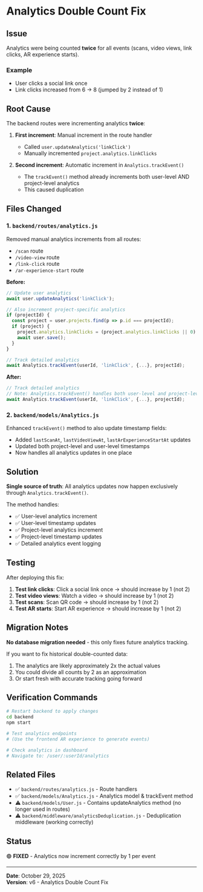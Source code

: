 # Analytics Double Count Fix

## Issue
Analytics were being counted **twice** for all events (scans, video views, link clicks, AR experience starts).

### Example
- User clicks a social link once
- Link clicks increased from 6 → 8 (jumped by 2 instead of 1)

## Root Cause
The backend routes were incrementing analytics **twice**:

1. **First increment**: Manual increment in the route handler
   - Called `user.updateAnalytics('linkClick')` 
   - Manually incremented `project.analytics.linkClicks`

2. **Second increment**: Automatic increment in `Analytics.trackEvent()`
   - The `trackEvent()` method already increments both user-level AND project-level analytics
   - This caused duplication

## Files Changed

### 1. `backend/routes/analytics.js`
Removed manual analytics increments from all routes:
- `/scan` route
- `/video-view` route  
- `/link-click` route
- `/ar-experience-start` route

**Before:**
```javascript
// Update user analytics
await user.updateAnalytics('linkClick');

// Also increment project-specific analytics
if (projectId) {
  const project = user.projects.find(p => p.id === projectId);
  if (project) {
    project.analytics.linkClicks = (project.analytics.linkClicks || 0) + 1;
    await user.save();
  }
}

// Track detailed analytics
await Analytics.trackEvent(userId, 'linkClick', {...}, projectId);
```

**After:**
```javascript
// Track detailed analytics
// Note: Analytics.trackEvent() handles both user-level and project-level analytics updates
await Analytics.trackEvent(userId, 'linkClick', {...}, projectId);
```

### 2. `backend/models/Analytics.js`
Enhanced `trackEvent()` method to also update timestamp fields:
- Added `lastScanAt`, `lastVideoViewAt`, `lastArExperienceStartAt` updates
- Updated both project-level and user-level timestamps
- Now handles all analytics updates in one place

## Solution
**Single source of truth**: All analytics updates now happen exclusively through `Analytics.trackEvent()`.

The method handles:
- ✅ User-level analytics increment
- ✅ User-level timestamp updates
- ✅ Project-level analytics increment  
- ✅ Project-level timestamp updates
- ✅ Detailed analytics event logging

## Testing
After deploying this fix:

1. **Test link clicks**: Click a social link once → should increase by 1 (not 2)
2. **Test video views**: Watch a video → should increase by 1 (not 2)
3. **Test scans**: Scan QR code → should increase by 1 (not 2)
4. **Test AR starts**: Start AR experience → should increase by 1 (not 2)

## Migration Notes
**No database migration needed** - this only fixes future analytics tracking. 

If you want to fix historical double-counted data:
1. The analytics are likely approximately 2x the actual values
2. You could divide all counts by 2 as an approximation
3. Or start fresh with accurate tracking going forward

## Verification Commands
```bash
# Restart backend to apply changes
cd backend
npm start

# Test analytics endpoints
# (Use the frontend AR experience to generate events)

# Check analytics in dashboard
# Navigate to: /user/:userId/analytics
```

## Related Files
- ✅ `backend/routes/analytics.js` - Route handlers
- ✅ `backend/models/Analytics.js` - Analytics model & trackEvent method
- ⚠️ `backend/models/User.js` - Contains updateAnalytics method (no longer used in routes)
- ⚠️ `backend/middleware/analyticsDeduplication.js` - Deduplication middleware (working correctly)

## Status
🟢 **FIXED** - Analytics now increment correctly by 1 per event

---

**Date**: October 29, 2025  
**Version**: v6 - Analytics Double Count Fix

